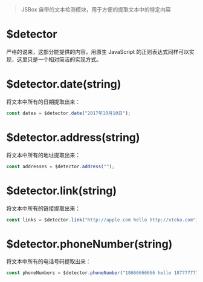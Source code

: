 > JSBox 自带的文本检测模块，用于方便的提取文本中的特定内容

# $detector

严格的说来，这部分能提供的内容，用原生 JavaScript 的正则表达式同样可以实现，这里只是一个相对简洁的实现方式。

# $detector.date(string)

将文本中所有的日期提取出来：

```js
const dates = $detector.date("2017年10月10日");
```

# $detector.address(string)

将文本中所有的地址提取出来：

```js
const addresses = $detector.address("");
```

# $detector.link(string)

将文本中所有的链接提取出来：

```js
const links = $detector.link("http://apple.com hello http://xteko.com");
```

# $detector.phoneNumber(string)

将文本中所有的电话号码提取出来：

```js
const phoneNumbers = $detector.phoneNumber("18666666666 hello 18777777777");
```